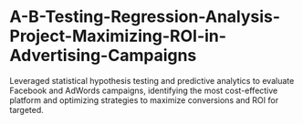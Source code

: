# A-B-Testing-Regression-Analysis-Project-Maximizing-ROI-in-Advertising-Campaigns
Leveraged statistical hypothesis testing and predictive analytics to evaluate Facebook and AdWords campaigns, identifying the most cost-effective platform and optimizing strategies to maximize conversions and ROI for targeted.
